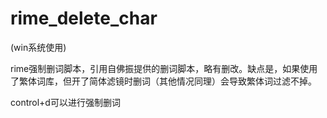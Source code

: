 # rime_delete_char

(win系统使用)

rime强制删词脚本，引用自佛振提供的删词脚本，略有删改。缺点是，如果使用了繁体词库，但开了简体滤镜时删词（其他情况同理）会导致繁体词过滤不掉。

control+d可以进行强制删词
